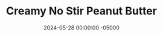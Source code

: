 ---
layout: post
title:  "Creamy No Stir Peanut Butter"
date:   2024-05-28 00:00:00 -05000
categories: 
- Recipes
- Meme Recipes
permalink: /recipes/no-stir-peanut-butter
image: /assets/Food/Meme/No Stir/no-stir.jpg
ing: nostir-ing
facts: nostir-facts
Prep: 10
Rest: 
Cook: 
Source1: 
Source2: 
whisk: https://s.samsungfood.com/qF71I
tags: 
- peanut butter
- natural peanut butter
- peanuts
- dry roasted unsalted peanuts
- roasted peanuts
- coconut oil
- melted coconut oil
- sugar
- sweetener
- jif
- no stir
- creamy
- processed
- skippy
Description: It has come to my attention that some heathens prefer the processed no stir peanut butters to the silky smooth nectar of the gods that is natural peanut butter. I kid of course, but if that's you, then you may like this recipe. Instead of just peanuts and salt, typically no stir peanut butter has added sugar (because of course) and hydrogenated oils (solid fat to change the texture). My version here uses granular sweetener and coconut oil to achieve the same thing in a healthier way. Each serving is 2 tbsp, or 32 g
Instructions: 
- In a food processor, blend your nuts until super smooth, scraping down the sides every minute or so. Season with salt, and blend to fully combine it in. Your natural peanut butter is done!<br><br>

- To ruin it (again, kidding), add in your sweetener and melted coconut oil. Blend to fully combine, and transfer to a mason jar. Store at room temperature (or in the fridge if you like it firmer and want it to last a little longer)
---